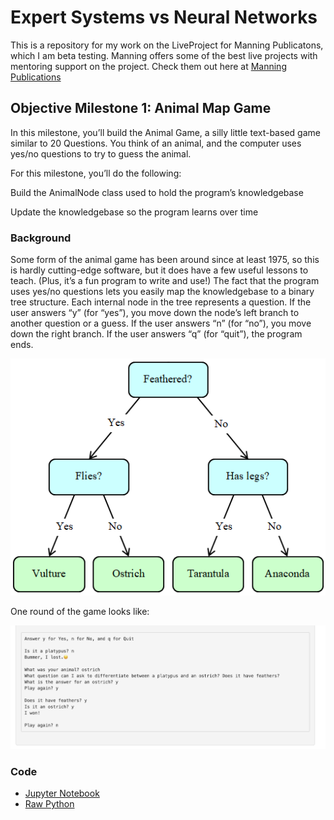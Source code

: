 # Expert Systems vs Neural Networks
This is a repository for my work on the LiveProject for Manning Publicatons, which I am beta testing.  Manning offers some of the best live projects with mentoring support on the project.  Check them out here at [Manning Publications](https://manning.com) 


## Objective Milestone 1: Animal Map Game

In this milestone, you’ll build the Animal Game, a silly little text-based game similar to 20 Questions. You think of an animal, and the computer uses yes/no questions to try to guess the animal.

For this milestone, you’ll do the following:

Build the AnimalNode class used to hold the program’s knowledgebase

Update the knowledgebase so the program learns over time

### Background

Some form of the animal game has been around since at least 1975, so this is hardly cutting-edge software, but it does have a few useful lessons to teach. (Plus, it’s a fun program to write and use!) The fact that the program uses yes/no questions lets you easily map the knowledgebase to a binary tree structure. Each internal node in the tree represents a question. If the user answers “y” (for “yes”), you move down the node’s left branch to another question or a guess. If the user answers “n” (for “no”), you move down the right branch. If the user answers “q” (for “quit”), the program ends.

![base graph of map](./images/C1733+Expert+Systems_Resources_Images_Stephens+PyAI+Expert+M1+Fig1_V1.png)


One round of the game looks like:

![1 round](./images/1game_round.png)

### Code

* [Jupyter Notebook](./animal_game%20starter%20solution.ipynb)
* [Raw Python](./animalgame.py)